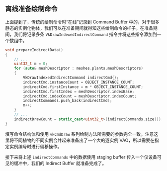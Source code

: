 ## 离线准备绘制命令

上面提到了，传统的绘制命令时“在线”记录到 Command Buffer 中的，对于很多静态的实例化物体，我们可以在准备期间就得知这些绘制命令的样子。在准备期间，我们将记录多条 `VkDrawIndexedIndirectCommand` 指令并将这些指令添加到一个数组中。

```c++
void prepareIndirectData()
{
	// ...
	uint32_t m = 0;
	for (auto& meshDescriptor : meshes.plants.meshDescriptors)
	{
		VkDrawIndexedIndirectCommand indirectCmd{};
		indirectCmd.instanceCount = OBJECT_INSTANCE_COUNT;
		indirectCmd.firstInstance = m * OBJECT_INSTANCE_COUNT;
		indirectCmd.firstIndex = meshDescriptor.indexBase;
		indirectCmd.indexCount = meshDescriptor.indexCount;
		indirectCommands.push_back(indirectCmd);
		m++;
	}
	// ...
    indirectDrawCount = static_cast<uint32_t>(indirectCommands.size());
}
```

填写命令结构体和使用 `vkCmdDraw` 系列绘制方法所需要的参数完全一致。注意这里将不同植物的不同实例合并起来准备出了一个大的逐实例 VAO，所以需要在指定实例编号时进行偏移操作。

接下来将上述 `indirectCommands` 中的数据使用 staging buffer 传入一个仅设备可见的缓冲中，我们的 Indirect Buffer 就准备完成了。
